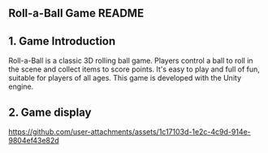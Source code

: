 
## Roll-a-Ball Game README
## 1. Game Introduction
Roll-a-Ball is a classic 3D rolling ball game. Players control a ball to roll in the scene and collect items to score points. It's easy to play and full of fun, suitable for players of all ages. This game is developed with the Unity engine.
## 2. Game display
https://github.com/user-attachments/assets/1c17103d-1e2c-4c9d-914e-9804ef43e82d

